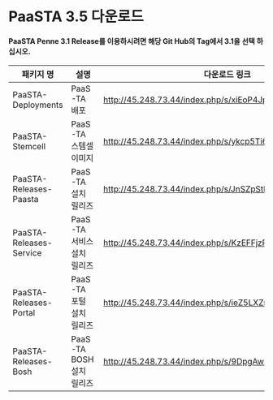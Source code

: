 # PaaSTA 3.5 다운로드
#### PaaSTA Penne 3.1 Release를 이용하시려면 해당 Git Hub의 Tag에서 3.1을 선택 하십시오.
|패키지 명|설명 |다운로드 링크|checksum|
|---------|-------|--------------|---------------|
|PaaSTA-Deployments|PaaS-TA 배포| http://45.248.73.44/index.php/s/xiEoP4JpyjHXTab/download |md5sum: 363f7f1265fd8ebf2c7458ace404d63e  |
|PaaSTA-Stemcell|PaaS-TA 스템셀 이미지| http://45.248.73.44/index.php/s/ykcp5Ti68LRgSK7/download   |md5sum: 4c257b82a55a4f17c33c23e7efb34ae6  |
|PaaSTA-Releases-Paasta|PaaS-TA 설치 릴리즈| http://45.248.73.44/index.php/s/JnSZpStDjE5sJmq/download   |md5sum: c5b8490cdb44d1afa311cb43719e07cd  |
|PaaSTA-Releases-Service|PaaS-TA 서비스 설치 릴리즈| http://45.248.73.44/index.php/s/KzEFFjzPrr9AZDG/download    |md5sum: 8100544698bbc09fed0a3ac1e53614aa  |
|PaaSTA-Releases-Portal|PaaS-TA 포털 설치 릴리즈| http://45.248.73.44/index.php/s/ieZ5LXZn7D6Nifn/download    |md5sum: d2c5c2c9c1b7ec87bd7bbda11782124e  |
|PaaSTA-Releases-Bosh|PaaS-TA BOSH 설치 릴리즈| http://45.248.73.44/index.php/s/9DpgAw7MKCiM4r9/download |md5sum: 2cee319f11affd4ca8b2c43417f1c5a8  |

